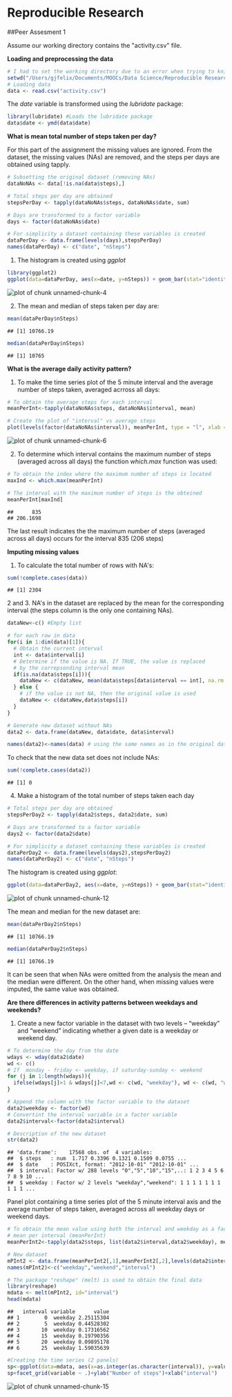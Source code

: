 # Reproducible Research
##Peer Assesment 1

Assume our working directory contains the "activity.csv" file.

**Loading and preprocessing the data**


```r
# I had to set the working directory due to an error when trying to knit the html file
setwd("/Users/gjfelix/Documents/MOOCs/Data Science/Reproducible Research/Peer 1")
# Loading data
data <- read.csv("activity.csv")
```

The *date* variable is transformed using the *lubridate* package:


```r
library(lubridate) #Loads the lubridate package
data$date <- ymd(data$date)
```

**What is mean total number of steps taken per day?**

For this part of the assignment the missing values are ignored. From the dataset, the missing values (NAs) are removed, and the steps per days are obtained using tapply. 


```r
# Subsetting the original dataset (removing NAs)
dataNoNAs <- data[!is.na(data$steps),]

# Total steps per day are obtained
stepsPerDay <- tapply(dataNoNAs$steps, dataNoNAs$date, sum)

# Days are transformed to a factor variable
days <- factor(dataNoNAs$date)

# For simplicity a dataset containing these variables is created
dataPerDay <- data.frame(levels(days),stepsPerDay)
names(dataPerDay) <- c("date", "nSteps")
```

1. The histogram is created using *ggplot*


```r
library(ggplot2)
ggplot(data=dataPerDay, aes(x=date, y=nSteps)) + geom_bar(stat="identity")  + ggtitle("Total numbers of steps taken per day")+ylab("Number of steps") + coord_flip()
```

![plot of chunk unnamed-chunk-4](figure/unnamed-chunk-4-1.png) 


2. The mean and median of steps taken per day are:


```r
mean(dataPerDay$nSteps)
```

```
## [1] 10766.19
```

```r
median(dataPerDay$nSteps)
```

```
## [1] 10765
```

**What is the average daily activity pattern?**

1. To make the time series plot of the 5 minute interval and the average number of steps taken, averaged acrross all days:


```r
# To obtain the average steps for each interval
meanPerInt<-tapply(dataNoNAs$steps, dataNoNAs$interval, mean)

# Create the plot of "interval" vs average steps
plot(levels(factor(dataNoNAs$interval)), meanPerInt, type = "l", xlab = "Interval", ylab = "Average number of steps")
```

![plot of chunk unnamed-chunk-6](figure/unnamed-chunk-6-1.png) 

2. To determine which interval contains the maximum number of steps (averaged across all days) the function *which.max* function was used:


```r
# To obtain the index where the maximum number of steps is located
maxInd <- which.max(meanPerInt)

# The interval with the maximum number of steps is the obteined
meanPerInt[maxInd]
```

```
##      835 
## 206.1698
```

The last result indicates the the maximum number of steps (averaged across all days) occurs for the interval 835 (206 steps)

**Imputing missing values**

1. To calculate the total number of rows with NA's:


```r
sum(!complete.cases(data))
```

```
## [1] 2304
```

2 and 3. NA's in the dataset are replaced by the mean for the corresponding interval (the steps column is the only one containing NAs).


```r
dataNew<-c() #Empty list

# for each row in data
for(i in 1:dim(data)[1]){
  # Obtain the current interval
  int <- data$interval[i]
  # Determine if the value is NA. If TRUE, the value is replaced
  # by the correpsonding interval mean
  if(is.na(data$steps[i])){
    dataNew <- c(dataNew, mean(data$steps[data$interval == int], na.rm = TRUE))
  } else {
    # if the value is not NA, then the original value is used
    dataNew <- c(dataNew,data$steps[i])
  }
}

# Generate new dataset without NAs
data2 <- data.frame(dataNew, data$date, data$interval)

names(data2)<-names(data) # using the same names as in the original data
```

To check that the new data set does not include NAs:


```r
sum(!complete.cases(data2))
```

```
## [1] 0
```

4. Make a histogram of the total number of steps taken each day

```r
# Total steps per day are obtained
stepsPerDay2 <- tapply(data2$steps, data2$date, sum)

# Days are transformed to a factor variable
days2 <- factor(data2$date)

# For simplicity a dataset containing these variables is created
dataPerDay2 <- data.frame(levels(days2),stepsPerDay2)
names(dataPerDay2) <- c("date", "nSteps")
```

The histogram is created using *ggplot*:


```r
ggplot(data=dataPerDay2, aes(x=date, y=nSteps)) + geom_bar(stat="identity")  + ggtitle("Total numbers of steps taken per day (imputing missing values)" )+ylab("Number of steps") + coord_flip()
```

![plot of chunk unnamed-chunk-12](figure/unnamed-chunk-12-1.png) 

The mean and median for the new dataset are:


```r
mean(dataPerDay2$nSteps)
```

```
## [1] 10766.19
```

```r
median(dataPerDay2$nSteps)
```

```
## [1] 10766.19
```

It can be seen that when NAs were omitted from the analysis the mean and the median were different. On the other hand, when missing values were imputed, the same value was obtained.

**Are there differences in activity patterns between weekdays and weekends?**

1. Create a new factor variable in the dataset with two levels – “weekday” and “weekend” indicating whether a given date is a weekday or weekend day.


```r
# To determine the day from the date
wdays <- wday(data2$date)
wd <- c()
# If  monday - friday <- weekday, if saturday-sunday <- weekend
for (j in 1:length(wdays)){
  ifelse(wdays[j]>1 & wdays[j]<7,wd <- c(wd, "weekday"), wd <- c(wd, "weekend"))
}

# Append the column with the factor variable to the dataset
data2$weekday <- factor(wd)
# Convertint the interval variable in a factor variable
data2$interval<-factor(data2$interval)

# Description of the new dataset
str(data2)
```

```
## 'data.frame':	17568 obs. of  4 variables:
##  $ steps   : num  1.717 0.3396 0.1321 0.1509 0.0755 ...
##  $ date    : POSIXct, format: "2012-10-01" "2012-10-01" ...
##  $ interval: Factor w/ 288 levels "0","5","10","15",..: 1 2 3 4 5 6 7 8 9 10 ...
##  $ weekday : Factor w/ 2 levels "weekday","weekend": 1 1 1 1 1 1 1 1 1 1 ...
```

Panel plot containing a time series plot of the 5 minute interval axis and the average number of steps taken, averaged across all weekday days or weekend days. 


```r
# To obtain the mean value using both the interval and weekday as a factor
# mean per interval (meanPerInt)
meanPerInt2<-tapply(data2$steps, list(data2$interval,data2$weekday), mean)

# New dataset
mPInt2 <- data.frame(meanPerInt2[,1],meanPerInt2[,2],levels(data2$interval))
names(mPInt2)<-c("weekday","weekend","interval")

# The package "reshape" (melt) is used to obtain the final data
library(reshape)
mdata <- melt(mPInt2, id="interval")
head(mdata)
```

```
##   interval variable      value
## 1        0  weekday 2.25115304
## 2        5  weekday 0.44528302
## 3       10  weekday 0.17316562
## 4       15  weekday 0.19790356
## 5       20  weekday 0.09895178
## 6       25  weekday 1.59035639
```

```r
#Creating the time series (2 panels)
sp<-ggplot(data=mdata, aes(x=as.integer(as.character(interval)), y=value))+geom_line()
sp+facet_grid(variable ~ .)+ylab("Number of steps")+xlab("interval")
```

![plot of chunk unnamed-chunk-15](figure/unnamed-chunk-15-1.png) 


